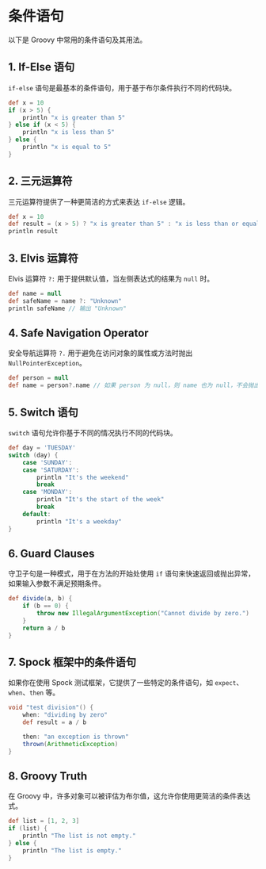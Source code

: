 # 条件语句

以下是 Groovy 中常用的条件语句及其用法。

## 1. If-Else 语句

`if-else` 语句是最基本的条件语句，用于基于布尔条件执行不同的代码块。

```groovy
def x = 10
if (x > 5) {
    println "x is greater than 5"
} else if (x < 5) {
    println "x is less than 5"
} else {
    println "x is equal to 5"
}
```

## 2. 三元运算符

三元运算符提供了一种更简洁的方式来表达 `if-else` 逻辑。

```groovy
def x = 10
def result = (x > 5) ? "x is greater than 5" : "x is less than or equal to 5"
println result
```

## 3. Elvis 运算符

Elvis 运算符 `?:` 用于提供默认值，当左侧表达式的结果为 `null` 时。

```groovy
def name = null
def safeName = name ?: "Unknown"
println safeName // 输出 "Unknown"
```

## 4. Safe Navigation Operator

安全导航运算符 `?.` 用于避免在访问对象的属性或方法时抛出 `NullPointerException`。

```groovy
def person = null
def name = person?.name // 如果 person 为 null，则 name 也为 null，不会抛出异常
```

## 5. Switch 语句

`switch` 语句允许你基于不同的情况执行不同的代码块。

```groovy
def day = 'TUESDAY'
switch (day) {
    case 'SUNDAY':
    case 'SATURDAY':
        println "It's the weekend"
        break
    case 'MONDAY':
        println "It's the start of the week"
        break
    default:
        println "It's a weekday"
}
```

## 6. Guard Clauses

守卫子句是一种模式，用于在方法的开始处使用 `if` 语句来快速返回或抛出异常，如果输入参数不满足预期条件。

```groovy
def divide(a, b) {
    if (b == 0) {
        throw new IllegalArgumentException("Cannot divide by zero.")
    }
    return a / b
}
```

## 7. Spock 框架中的条件语句

如果你在使用 Spock 测试框架，它提供了一些特定的条件语句，如 `expect`、`when`、`then` 等。

```groovy
void "test division"() {
    when: "dividing by zero"
    def result = a / b

    then: "an exception is thrown"
    thrown(ArithmeticException)
}
```

## 8. Groovy Truth

在 Groovy 中，许多对象可以被评估为布尔值，这允许你使用更简洁的条件表达式。

```groovy
def list = [1, 2, 3]
if (list) {
    println "The list is not empty."
} else {
    println "The list is empty."
}
```
